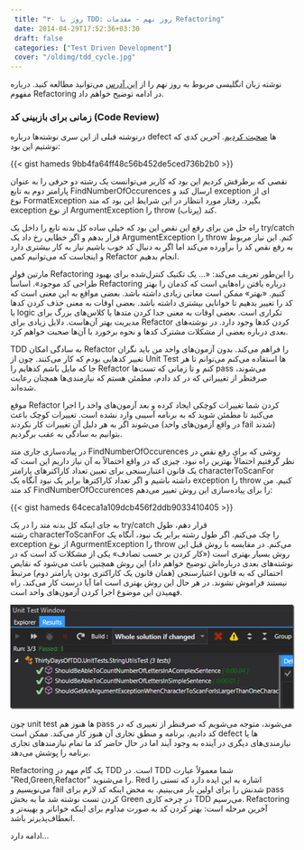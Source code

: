 ```yaml
---
 title: "۳۰ روز با TDD: روز نهم - مقدمات Refactoring" 
 date: 2014-04-29T17:52:36+03:30
 draft: false 
 categories: ["Test Driven Development"]
 cover: "/oldimg/tdd_cycle.jpg"
---
```





نوشته زبان انگلیسی مربوط به روز نهم را از [این آدرس](http://blogs.telerik.com/james-bender/posts.aspx/13-09-27/30-days-of-tdd-day-nine-refactoring-basics) می‌توانید مطالعه کنید. درباره مفهوم Refactoring در ادامه توضیح خواهم داد.



### زمانی برای بازبینی کد (Code Review)



درنوشته قبلی از این سری نوشته‌ها درباره defect ها [صحبت کردیم](/post/85-۳۰-روز-با-tdd--روز-هشتم--برخورد-با-defect-ها/). آخرین کدی که نوشتیم این بود:

{{< gist hameds 9bb4fa64ff48c56b452de5ced736b2b0 >}}

نقصی که برطرفش کردیم این بود که کاربر می‌توانست یک رشته دو حرفی را به عنوان پارامتر دوم به تابع FindNumberOfOccurences ارسال کند و exception ای از نوع FormatException بگیرد. رفتار مورد انتظار در این شرایط این بود که متد exception از نوع ArgumentException را throw (پرتاب) کند.



راه حل من برای رفع این نقص این بود که خیلی ساده کل بدنه تابع را داخل یک try/catch قرار بدهم و اگر خطایی رخ داد یک ArgumentException را throw کنم. این نیاز مربوط به رفع نقص کد را برآورده می‌کند اما اگر به دنبال کد خوب باشیم نیاز به کار بیشتری دارد و اینجاست که می‌توانیم کمی Refactor انجام بدهیم.



مارتین فولر Refactoring را این‌طور تعریف می‌کند: «... یک تکنیک کنترل‌شده برای بهبود طراحی کد موجود». اساساً Refactoring درباره یافتن راه‌هایی است که کدمان را بهتر کنیم. «بهتر» ممکن است معانی زیادی داشته باشد. بعضی مواقع به این معنی است که کد را تغییر بدهیم تا خوانایی بیشتری داشته باشد. بعضی اوقات به معنی حذف کردن کدها یا logic تکراری است. بعضی اوقات به معنی جدا کردن متدها یا کلاس‌های بزرگ برای مدیریت بهتر آن‌هاست. دلایل زیادی برای Refactor کردن کدها وجود دارد. در نوشته‌های بعدی درباره بعضی از مشکلات مشترک کدها و نحوه برخورد با آن‌ها صحبت خواهم کرد.



TDD به سادگی امکان Refactor را فراهم می‌کند. بدون آزمون‌های واحد من باید نگران تغییر کدهایی بودم که کار می‌کنند. چون از Unit Test ها استفاده می‌کنم می‌توانم تا هر جا که مایل باشم کدهایم را Refactor کنم و تا زمانی که تست‌ها pass می‌شوند، صرفنظر از تغییراتی که در کد دادم، مطمئن هستم که نیازمندی‌ها همچنان رعایت شده‌اند.



موقع Refactor کردن شما تغییرات کوچکی ایجاد کرده و بعد آزمون‌های واحد را اجرا می‌کنید تا مطمئن شوید که به برنامه آسیبی وارد نشده است. تغییرات کوچک باعث می‌شوند اگر به هر دلیل آن تغییرات کار نکردند (در واقع آزمون‌های واحد fail شدند) بتوانیم به سادگی به عقب برگردیم.



در پیاده‌سازی جاری متد FindNumberOfOccurences روشی که برای رفع نقص در نظر گرفتیم احتمالاً بهترین راه نبود. چیزی که در واقع احتمالاً به آن نیاز داریم این است که یک قانون اعتبارسنجی برای تعیین تعداد کاراکترهای پارامتر characterToScanFor داشته باشیم و اگر تعداد کاراکترها برابر یک نبود آنگاه یک exception را throw کنیم. من کد متد FindNumberOfOccurences را برای پیاده‌سازی این روش تغییر می‌دهم:

{{< gist hameds 64ceca1a109dcb456f2ddb9033410405 >}}

به جای اینکه کل بدنه متد را در یک try/catch قرار دهم، طول رشته characterToScanFor را چک می‌کنم. اگر طول رشته برابر یک نبود، آنگاه یک exception از نوع AgurmentException را throw می‌کنم. در مقایسه با روش قبل این روش بسیار بهتری است («کار کردن بر حسب تصادف» یکی از مشکلات کد است که در نوشته‌های بعدی درباره‌اش توضیح خواهم داد) این روش همچنین باعث می‌شود که نقایص احتمالی که به قانون اعتبارسنجی (همان قانون یک کاراکتری بودن پارامتر دوم) مرتبط نیستند فراموش نشوند. در هر حال این روش بهتری است اما آیا درست کار می‌کند. راه فهمیدن این موضوع اجرا کردن آزمون‌های واحد است.



![](/oldimg/TDD/9/image_thumb1C38E05DC5B75.png)



چون unit test ها هنوز هم pass می‌شوند، متوجه می‌شویم که صرفنظر از تغییری که در کد دادیم، برنامه و منطق تجاری آن هنوز کار می‌کند. ممکن است defect ها یا نیازمندی‌های دیگری در آینده به وجود آیند اما در حال حاضر کد ما تمام نیازمندهای تجاری برنامه را پوشش می‌دهد.



Refactoring یک گام مهم در TDD است. در TDD شما معمولاً عبارت "Red,Green,Refactor" را می‌شنوید. Red اشاره به این ایده دارد که تستی را می‌نویسیم و fail شدنش را برای اولین بار می‌بینیم. به محض اینکه کد لازم برای pass کردن تست نوشته شد ما به بخش Green در چرخه کاری TDD می‌رسیم. Refactoring آخرین مرحله است: بهتر کردن کد به صورت مداوم برای اینکه خواناتر و بهینه‌تر و انعطاف‌پذیرتر باشد.



ادامه دارد...

